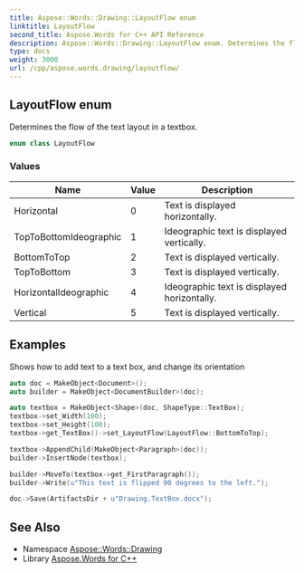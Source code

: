 ```yaml
---
title: Aspose::Words::Drawing::LayoutFlow enum
linktitle: LayoutFlow
second_title: Aspose.Words for C++ API Reference
description: Aspose::Words::Drawing::LayoutFlow enum. Determines the flow of the text layout in a textbox in C++.
type: docs
weight: 3000
url: /cpp/aspose.words.drawing/layoutflow/
---
```

## LayoutFlow enum


Determines the flow of the text layout in a textbox.

```cpp
enum class LayoutFlow
```

### Values

| Name | Value | Description |
| --- | --- | --- |
| Horizontal | 0 | Text is displayed horizontally. |
| TopToBottomIdeographic | 1 | Ideographic text is displayed vertically. |
| BottomToTop | 2 | Text is displayed vertically. |
| TopToBottom | 3 | Text is displayed vertically. |
| HorizontalIdeographic | 4 | Ideographic text is displayed horizontally. |
| Vertical | 5 | Text is displayed vertically. |


## Examples



Shows how to add text to a text box, and change its orientation 
```cpp
auto doc = MakeObject<Document>();
auto builder = MakeObject<DocumentBuilder>(doc);

auto textbox = MakeObject<Shape>(doc, ShapeType::TextBox);
textbox->set_Width(100);
textbox->set_Height(100);
textbox->get_TextBox()->set_LayoutFlow(LayoutFlow::BottomToTop);

textbox->AppendChild(MakeObject<Paragraph>(doc));
builder->InsertNode(textbox);

builder->MoveTo(textbox->get_FirstParagraph());
builder->Write(u"This text is flipped 90 degrees to the left.");

doc->Save(ArtifactsDir + u"Drawing.TextBox.docx");
```

## See Also

* Namespace [Aspose::Words::Drawing](../)
* Library [Aspose.Words for C++](../../)
